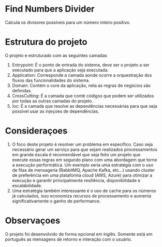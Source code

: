 # Find Numbers Divider

Calcula os divisores possíveis para um número inteiro positivo.

# Estrutura do projeto

O projeto e estruturado com as seguintes camadas

1. Entrypoint: É o ponto de entrada do sistema, deve ser o projeto a ser executado para que a aplicação seja executada.
2. Application: Corresponde a camada aonde ocorre a orquestração dos fluxos das funcionalidades do sistema.
3. Domain: Contém o core da aplicação, nela as regras de negócios são definidas.
4. CrossCutting: É a camada que conté códigos que podem ser utilizados por todas as outras camadas do projeto.
5. Ioc: É a camada que resolve as dependências necessárias para que seja possível usar as injeçoes de dependências.

# Consideraçoes

1. O foco deste projeto é resolver um problema em específico. Caso seja necessário gerar um serviço para que sejam realizados processamentos em grande escala é recomendável que seja feito um projeto que execute essas regras em segundo plano com uma abordagem que torne a execução performática. Um exemplo seria uma estratégia com o uso de filas de mensageria (RabbitMQ, Apache Kafka, etc...) usando cluster de preferência em uma plataforma cloud (AWS, Azure) para otimizar a execução e garantir principalmente resiliência, disponibilidade e escalabilidade.
2. Uma estratégia também interessante é o uso de cache para os números já calculados, isso economiza recursos de processamento e aumenta significativamente o ganho de performance. 

# Observaçoes

O projeto foi desenvolvido de forma opcional em inglês. Somente está em português as mensagens de retorno e interação com o usuário.
